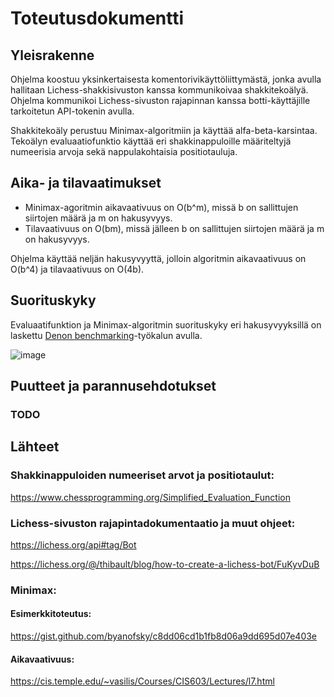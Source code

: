 # Toteutusdokumentti

## Yleisrakenne

Ohjelma koostuu yksinkertaisesta komentorivikäyttöliittymästä, jonka avulla
hallitaan Lichess-shakkisivuston kanssa kommunikoivaa shakkitekoälyä. Ohjelma
kommunikoi Lichess-sivuston rajapinnan kanssa botti-käyttäjille tarkoitetun
API-tokenin avulla.

Shakkitekoäly perustuu Minimax-algoritmiin ja käyttää alfa-beta-karsintaa.
Tekoälyn evaluaatiofunktio käyttää eri shakkinappuloille määriteltyjä numeerisia
arvoja sekä nappulakohtaisia positiotauluja.

## Aika- ja tilavaatimukset

- Minimax-agoritmin aikavaativuus on O(b^m), missä b on sallittujen siirtojen määrä ja m on hakusyvyys.
- Tilavaativuus on O(bm), missä jälleen b on sallittujen siirtojen määrä ja m on hakusyvyys.

Ohjelma käyttää neljän hakusyvyyttä, jolloin algoritmin aikavaativuus on O(b^4) ja tilavaativuus on O(4b).

## Suorituskyky

Evaluaatifunktion ja Minimax-algoritmin suorituskyky eri hakusyvyyksillä on laskettu [Denon benchmarking](https://deno.com/manual@v1.31.2/tools/benchmarker)-työkalun avulla.

![image](https://user-images.githubusercontent.com/87322574/234510551-a7f1b9eb-dc8b-4639-bea8-bf5f97dfca18.png)


## Puutteet ja parannusehdotukset

### TODO

## Lähteet

### Shakkinappuloiden numeeriset arvot ja positiotaulut:

https://www.chessprogramming.org/Simplified_Evaluation_Function

### Lichess-sivuston rajapintadokumentaatio ja muut ohjeet:

https://lichess.org/api#tag/Bot

https://lichess.org/@/thibault/blog/how-to-create-a-lichess-bot/FuKyvDuB

### Minimax:

#### Esimerkkitoteutus:

https://gist.github.com/byanofsky/c8dd06cd1b1fb8d06a9dd695d07e403e

#### Aikavaativuus:

https://cis.temple.edu/~vasilis/Courses/CIS603/Lectures/l7.html

